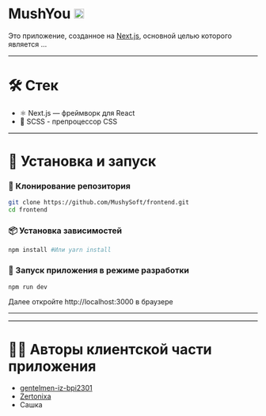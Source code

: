 <h1> MushYou <img src = "https://media4.giphy.com/media/v1.Y2lkPTc5MGI3NjExeDh1MTBtM3JtNmZiZzZyejNoMDVodDJtdHZsdnZxNG05ZjJpY3FhNSZlcD12MV9pbnRlcm5hbF9naWZfYnlfaWQmY3Q9Zw/10e9iXNVDXy5MWbIXu/giphy.gif" width = "20"><img/></h1>

Это приложение, созданное на [Next.js](https://nextjs.org/), основной целью которого является ...

<hr style="border: none; border-top: 1px solid #ccc;"/>

<h1>🛠 Стек </h1>

<ul>
  <li>⚛ Next.js — фреймворк для React</li>
  <li>🎨 SCSS - препроцессор CSS</li>
</ul>

<hr style="border: none; border-top: 1px solid #ccc;"/>

<h1>🔧 Установка и запуск </h1>

<h3>🔗 Клонирование репозитория </h3>

```bash
git clone https://github.com/MushySoft/frontend.git
cd frontend
```
<h3>📦 Установка зависимостей </h3>

```bash
npm install #Или yarn install
```

<h3>🚀 Запуск приложения в режиме разработки </h3>

```bash
npm run dev
```

Далее откройте http://localhost:3000 в браузере

<hr/>

<hr style="border: none; border-top: 1px solid #ccc;"/>

<h1>👨‍💻 Авторы клиентской части приложения </h1>
<ul>
  <li><a href="https://github.com/gentelmen-iz-bpi2301">gentelmen-iz-bpi2301</a></li>
  <li><a href="https://github.com/Zertonixa">Zertonixa</a></li>
  <li>Сашка</li>
</ul>
